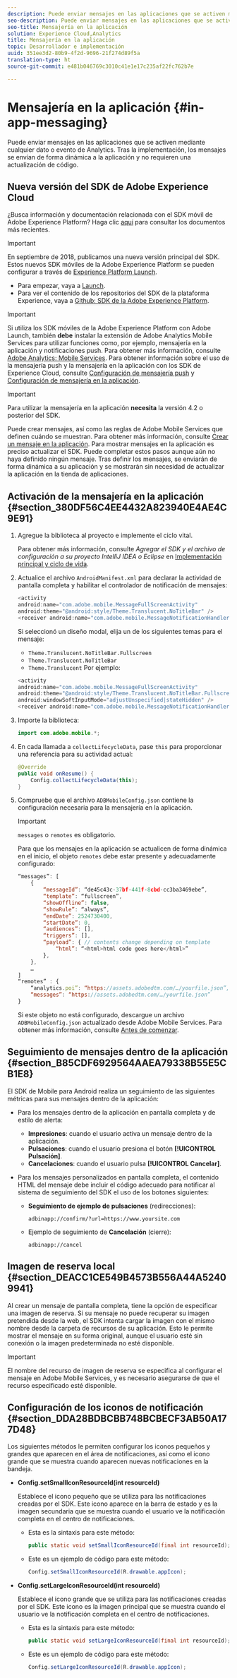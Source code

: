 ```yaml
---
description: Puede enviar mensajes en las aplicaciones que se activen mediante cualquier dato o evento de Analytics. Tras la implementación, los mensajes se envían de forma dinámica a la aplicación y no requieren una actualización de código.
seo-description: Puede enviar mensajes en las aplicaciones que se activen mediante cualquier dato o evento de Analytics. Tras la implementación, los mensajes se envían de forma dinámica a la aplicación y no requieren una actualización de código.
seo-title: Mensajería en la aplicación
solution: Experience Cloud,Analytics
title: Mensajería en la aplicación
topic: Desarrollador e implementación
uuid: 351ee3d2-80b9-4f2d-9696-21f274d89f5a
translation-type: ht
source-git-commit: e481b046769c3010c41e1e17c235af22fc762b7e

---
```



# Mensajería en la aplicación {#in-app-messaging}

Puede enviar mensajes en las aplicaciones que se activen mediante cualquier dato o evento de Analytics. Tras la implementación, los mensajes se envían de forma dinámica a la aplicación y no requieren una actualización de código.

## Nueva versión del SDK de Adobe Experience Cloud

¿Busca información y documentación relacionada con el SDK móvil de Adobe Experience Platform? Haga clic [aquí](https://aep-sdks.gitbook.io/docs/) para consultar los documentos más recientes.

>[!IMPORTANT]
>
>En septiembre de 2018, publicamos una nueva versión principal del SDK. Estos nuevos SDK móviles de la Adobe Experience Platform se pueden configurar a través de [Experience Platform Launch](https://www.adobe.com/es/experience-platform/launch.html).

* Para empezar, vaya a [Launch](https://launch.adobe.com/).
* Para ver el contenido de los repositorios del SDK de la plataforma Experience, vaya a [Github: SDK de la Adobe Experience Platform](https://github.com/Adobe-Marketing-Cloud/acp-sdks).

>[!IMPORTANT]
>
> Si utiliza los SDK móviles de la Adobe Experience Platform con Adobe Launch, también **debe** instalar la extensión de Adobe Analytics Mobile Services para utilizar funciones como, por ejemplo, mensajería en la aplicación y notificaciones push. Para obtener más información, consulte [Adobe Analytics: Mobile Services](https://aep-sdks.gitbook.io/docs/using-mobile-extensions/adobe-analytics-mobile-services). Para obtener información sobre el uso de la mensajería push y la mensajería en la aplicación con los SDK de Experience Cloud, consulte [Configuración de mensajería push](https://aep-sdks.gitbook.io/docs/using-mobile-extensions/adobe-analytics-mobile-services#set-up-push-messaging) y [Configuración de mensajería en la aplicación](https://aep-sdks.gitbook.io/docs/using-mobile-extensions/adobe-analytics-mobile-services#set-up-in-app-messaging).

>[!IMPORTANT]
>
>Para utilizar la mensajería en la aplicación **necesita** la versión 4.2 o posterior del SDK.

Puede crear mensajes, así como las reglas de Adobe Mobile Services que definen cuándo se muestran. Para obtener más información, consulte [Crear un mensaje en la aplicación](/help/using/in-app-messaging/t-in-app-message/t-in-app-message.md). Para mostrar mensajes en la aplicación es preciso actualizar el SDK. Puede completar estos pasos aunque aún no haya definido ningún mensaje. Tras definir los mensajes, se enviarán de forma dinámica a su aplicación y se mostrarán sin necesidad de actualizar la aplicación en la tienda de aplicaciones.

## Activación de la mensajería en la aplicación {#section_380DF56C4EE4432A823940E4AE4C9E91}

1. Agregue la biblioteca al proyecto e implemente el ciclo vital.

   Para obtener más información, consulte *Agregar el SDK y el archivo de configuración a su proyecto IntelliJ IDEA o Eclipse* en [Implementación principal y ciclo de vida](/help/android/getting-started/dev-qs.md).

1. Actualice el archivo `AndroidManifest.xml` para declarar la actividad de pantalla completa y habilitar el controlador de notificación de mensajes:

   ```java
   <activity  
   android:name="com.adobe.mobile.MessageFullScreenActivity"  
   android:theme="@android:style/Theme.Translucent.NoTitleBar" /> 
   <receiver android:name="com.adobe.mobile.MessageNotificationHandler" />
   ```

   Si seleccionó un diseño modal, elija un de los siguientes temas para el mensaje:

   * `Theme.Translucent.NoTitleBar.Fullscreen`
   * `Theme.Translucent.NoTitleBar`
   * `Theme.Translucent`
   Por ejemplo:

   ```java
   <activity 
   android:name="com.adobe.mobile.MessageFullScreenActivity" 
   android:theme="@android:style/Theme.Translucent.NoTitleBar.Fullscreen" 
   android:windowSoftInputMode="adjustUnspecified|stateHidden" /> 
   <receiver android:name="com.adobe.mobile.MessageNotificationHandler" />
   ```

1. Importe la biblioteca:

   ```java
   import com.adobe.mobile.*;
   ```

1. En cada llamada a `collectLifecycleData`, pase `this` para proporcionar una referencia para su actividad actual:

   ```java
   @Override 
   public void onResume() { 
       Config.collectLifecycleData(this); 
   }
   ```

1. Compruebe que el archivo `ADBMobileConfig.json` contiene la configuración necesaria para la mensajería en la aplicación.

   >[!IMPORTANT]
   >
   >`messages` o `remotes` es obligatorio.

   Para que los mensajes en la aplicación se actualicen de forma dinámica en el inicio, el objeto `remotes` debe estar presente y adecuadamente configurado:

   ```js
   “messages”: [ 
       { 
           “messageId”: “de45c43c-37bf-441f-8cbd-cc3ba3469ebe”, 
           “template”: “fullscreen”, 
           “showOffline”: false, 
           “showRule”: “always”, 
           “endDate”: 2524730400, 
           “startDate”: 0, 
           “audiences”: [], 
           “triggers”: [], 
           “payload”: { // contents change depending on template 
               “html”: “<html>html code goes here</html>” 
           }, 
       }, 
       … 
   ] 
   “remotes” : { 
       “analytics.poi”: “https://assets.adobedtm.com/…/yourfile.json”, 
       “messages”: “https://assets.adobedtm.com/…/yourfile.json” 
   }
   ```

   Si este objeto no está configurado, descargue un archivo `ADBMobileConfig.json` actualizado desde Adobe Mobile Services. Para obtener más información, consulte [Antes de comenzar](/help/android/getting-started/requirements.md).

## Seguimiento de mensajes dentro de la aplicación {#section_B85CDF6929564AAEA79338B55E5CB1E8}

El SDK de Mobile para Android realiza un seguimiento de las siguientes métricas para sus mensajes dentro de la aplicación:

* Para los mensajes dentro de la aplicación en pantalla completa y de estilo de alerta:

   * **Impresiones**: cuando el usuario activa un mensaje dentro de la aplicación.
   * **Pulsaciones**: cuando el usuario presiona el botón **[!UICONTROL Pulsación]**.
   * **Cancelaciones**: cuando el usuario pulsa **[!UICONTROL Cancelar]**.

* Para los mensajes personalizados en pantalla completa, el contenido HTML del mensaje debe incluir el código adecuado para notificar al sistema de seguimiento del SDK el uso de los botones siguientes:

   * **Seguimiento de ejemplo de pulsaciones** (redirecciones):

      `adbinapp://confirm/?url=https://www.yoursite.com`
   * Ejemplo de seguimiento de **Cancelación** (cierre):

      `adbinapp://cancel`

## Imagen de reserva local {#section_DEACC1CE549B4573B556A44A52409941}

Al crear un mensaje de pantalla completa, tiene la opción de especificar una imagen de reserva. Si su mensaje no puede recuperar su imagen pretendida desde la web, el SDK intenta cargar la imagen con el mismo nombre desde la carpeta de recursos de su aplicación. Esto le permite mostrar el mensaje en su forma original, aunque el usuario esté sin conexión o la imagen predeterminada no esté disponible.

>[!IMPORTANT]
>
>El nombre del recurso de imagen de reserva se especifica al configurar el mensaje en Adobe Mobile Services, y es necesario asegurarse de que el recurso especificado esté disponible.

## Configuración de los iconos de notificación {#section_DDA28BDBCBB748BCBECF3AB50A177D48}

Los siguientes métodos le permiten configurar los iconos pequeños y grandes que aparecen en el área de notificaciones, así como el icono grande que se muestra cuando aparecen nuevas notificaciones en la bandeja.

* **Config.setSmallIconResourceId(int resourceId)**

   Establece el icono pequeño que se utiliza para las notificaciones creadas por el SDK. Este icono aparece en la barra de estado y es la imagen secundaria que se muestra cuando el usuario ve la notificación completa en el centro de notificaciones.

   * Esta es la sintaxis para este método:

      ```java
      public static void setSmallIconResourceId(final int resourceId); 
      ```

   * Este es un ejemplo de código para este método:

      ```java
      Config.setSmallIconResourceId(R.drawable.appIcon);
      ```

* **Config.setLargeIconResourceId(int resourceId)**

   Establece el icono grande que se utiliza para las notificaciones creadas por el SDK. Este icono es la imagen principal que se muestra cuando el usuario ve la notificación completa en el centro de notificaciones.

   * Esta es la sintaxis para este método:

      ```java
      public static void setLargeIconResourceId(final int resourceId); 
      ```

   * Este es un ejemplo de código para este método:

      ```java
      Config.setLargeIconResourceId(R.drawable.appIcon); 
      ```
